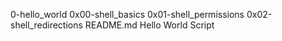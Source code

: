 0-hello_world 0x00-shell_basics 0x01-shell_permissions 0x02-shell_redirections README.md Hello World Script
